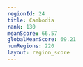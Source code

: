 ```yaml
---
regionId: 24
title: Cambodia
rank: 130
meanScore: 66.57
globalMeanScore: 69.21
numRegions: 220
layout: region_score
---
```

